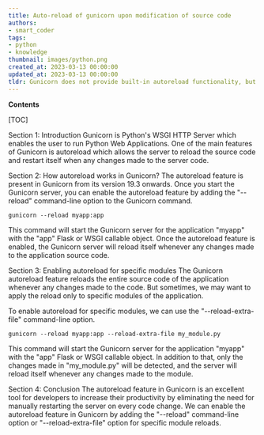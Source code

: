 ```yaml
---
title: Auto-reload of gunicorn upon modification of source code
authors:
- smart_coder
tags:
- python
- knowledge
thumbnail: images/python.png
created_at: 2023-03-13 00:00:00
updated_at: 2023-03-13 00:00:00
tldr: Gunicorn does not provide built-in autoreload functionality, but it can be achieved through third-party libraries such as watchdog or run\_with\_reloader.
---
```


**Contents**

[TOC]

Section 1: Introduction
Gunicorn is Python's WSGI HTTP Server which enables the user to run Python Web Applications. One of the main features of Gunicorn is autoreload which allows the server to reload the source code and restart itself when any changes made to the server code. 

Section 2: How autoreload works in Gunicorn?
The autoreload feature is present in Gunicorn from its version 19.3 onwards. Once you start the Gunicorn server, you can enable the autoreload feature by adding the "--reload" command-line option to the Gunicorn command. 

```
gunicorn --reload myapp:app
```

This command will start the Gunicorn server for the application "myapp" with the "app" Flask or WSGI callable object. Once the autoreload feature is enabled, the Gunicorn server will reload itself whenever any changes made to the application source code.

Section 3: Enabling autoreload for specific modules
The Gunicorn autoreload feature reloads the entire source code of the application whenever any changes made to the code. But sometimes, we may want to apply the reload only to specific modules of the application. 

To enable autoreload for specific modules, we can use the "--reload-extra-file" command-line option. 

```
gunicorn --reload myapp:app --reload-extra-file my_module.py
```

This command will start the Gunicorn server for the application "myapp" with the "app" Flask or WSGI callable object. In addition to that, only the changes made in "my_module.py" will be detected, and the server will reload itself whenever any changes made to the module.

Section 4: Conclusion
The autoreload feature in Gunicorn is an excellent tool for developers to increase their productivity by eliminating the need for manually restarting the server on every code change. We can enable the autoreload feature in Gunicorn by adding the "--reload" command-line option or "--reload-extra-file" option for specific module reloads.
